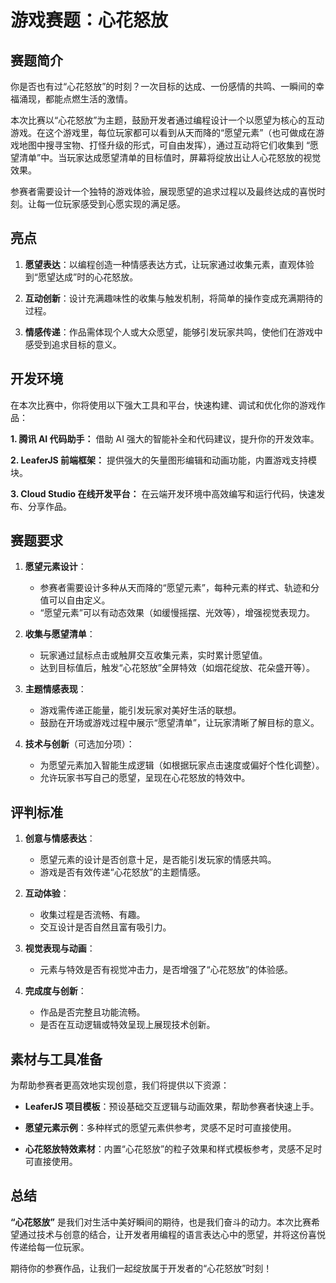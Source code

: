 # 游戏赛题：心花怒放

## 赛题简介

你是否也有过“心花怒放”的时刻？一次目标的达成、一份感情的共鸣、一瞬间的幸福涌现，都能点燃生活的激情。

本次比赛以“心花怒放”为主题，鼓励开发者通过编程设计一个以愿望为核心的互动游戏。在这个游戏里，每位玩家都可以看到从天而降的“愿望元素”（也可做成在游戏地图中搜寻宝物、打怪升级的形式，可自由发挥），通过互动将它们收集到 “愿望清单”中。当玩家达成愿望清单的目标值时，屏幕将绽放出让人心花怒放的视觉效果。

参赛者需要设计一个独特的游戏体验，展现愿望的追求过程以及最终达成的喜悦时刻。让每一位玩家感受到心愿实现的满足感。

## 亮点

1. **愿望表达**：以编程创造一种情感表达方式，让玩家通过收集元素，直观体验到“愿望达成”时的心花怒放。

2. **互动创新**：设计充满趣味性的收集与触发机制，将简单的操作变成充满期待的过程。

3. **情感传递**：作品需体现个人或大众愿望，能够引发玩家共鸣，使他们在游戏中感受到追求目标的意义。

## 开发环境

在本次比赛中，你将使用以下强大工具和平台，快速构建、调试和优化你的游戏作品：

**1. 腾讯 AI 代码助手：** 借助 AI 强大的智能补全和代码建议，提升你的开发效率。

**2. LeaferJS 前端框架：** 提供强大的矢量图形编辑和动画功能，内置游戏支持模块。

**3. Cloud Studio 在线开发平台：** 在云端开发环境中高效编写和运行代码，快速发布、分享作品。

## 赛题要求

1. **愿望元素设计**：

   - 参赛者需要设计多种从天而降的“愿望元素”，每种元素的样式、轨迹和分值可以自由定义。
   - “愿望元素”可以有动态效果（如缓慢摇摆、光效等），增强视觉表现力。

2. **收集与愿望清单**：

   - 玩家通过鼠标点击或触屏交互收集元素，实时累计愿望值。
   - 达到目标值后，触发“心花怒放”全屏特效（如烟花绽放、花朵盛开等）。

3. **主题情感表现**：

   - 游戏需传递正能量，能引发玩家对美好生活的联想。
   - 鼓励在开场或游戏过程中展示“愿望清单”，让玩家清晰了解目标的意义。

4. **技术与创新**（可选加分项）：

   - 为愿望元素加入智能生成逻辑（如根据玩家点击速度或偏好个性化调整）。
   - 允许玩家书写自己的愿望，呈现在心花怒放的特效中。

<!-- ## 比赛时间

比赛时长为 **1.5 小时**。参赛者需在规定时间内完成愿望元素设计、互动实现以及最终的“心花怒放”特效。 -->

## 评判标准

1. **创意与情感表达**：

   - 愿望元素的设计是否创意十足，是否能引发玩家的情感共鸣。
   - 游戏是否有效传递“心花怒放”的主题情感。

2. **互动体验**：

   - 收集过程是否流畅、有趣。
   - 交互设计是否自然且富有吸引力。

3. **视觉表现与动画**：

   - 元素与特效是否有视觉冲击力，是否增强了“心花怒放”的体验感。

4. **完成度与创新**：
   - 作品是否完整且功能流畅。
   - 是否在互动逻辑或特效呈现上展现技术创新。

## 素材与工具准备

为帮助参赛者更高效地实现创意，我们将提供以下资源：

- **LeaferJS 项目模板**：预设基础交互逻辑与动画效果，帮助参赛者快速上手。

- **愿望元素示例**：多种样式的愿望元素供参考，灵感不足时可直接使用。

- **心花怒放特效素材**：内置“心花怒放”的粒子效果和样式模板参考，灵感不足时可直接使用。

## 总结

**“心花怒放”** 是我们对生活中美好瞬间的期待，也是我们奋斗的动力。本次比赛希望通过技术与创意的结合，让开发者用编程的语言表达心中的愿望，并将这份喜悦传递给每一位玩家。

期待你的参赛作品，让我们一起绽放属于开发者的“心花怒放”时刻！
